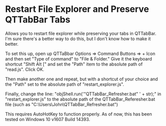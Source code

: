 # Restart File Explorer and Preserve QTTabBar Tabs

Allows you to restart file explorer while preserving your tabs in QTTabBar. I'm sure there's a better way to do this, but I don't know how to make it better.

To set this up, open up QTTaBbar Options => Command Buttons => + Icon and then set "Type of command" to "File & Folder." Give it the keyboard shortcut "Shift Alt [" and set the "Path" item to the absolute path of "read.js". Click OK.

Then make another one and repeat, but with a shortcut of your choice and the "Path" set to the absolute path of "restart_explorer.js".

Finally, change the line:
"objShell.run('"QTTabBar_Refresher.bat" ' + str);"
in "restart_explorer.js" to the absolute path of the QTTabBar_Referesher.bat file
(such as "C:\\Users\\John\\QTTabBar_Refresher.bat")

This requires AutoHotKey to function properly. 
As of now, this has been tested on Windows 10 v1607 Build 14393.